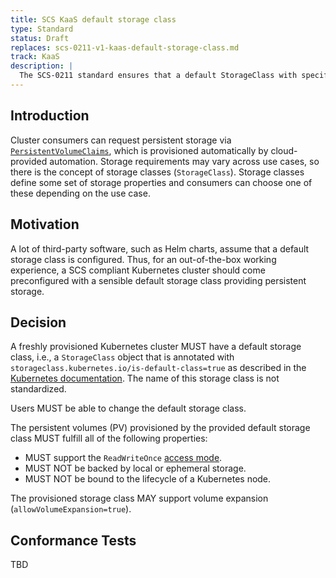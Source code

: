 ```yaml
---
title: SCS KaaS default storage class
type: Standard
status: Draft
replaces: scs-0211-v1-kaas-default-storage-class.md 
track: KaaS
description: |
  The SCS-0211 standard ensures that a default StorageClass with specific characteristics is available to KaaS users.
---
```


## Introduction

Cluster consumers can request persistent storage via [`PersistentVolumeClaims`][k8s-pvc], which is provisioned
automatically by cloud-provided automation.
Storage requirements may vary across use cases, so there is the concept of storage classes (`StorageClass`).
Storage classes define some set of storage properties and consumers can choose one of these depending on the use case.

## Motivation

A lot of third-party software, such as Helm charts, assume that a default storage class is configured.
Thus, for an out-of-the-box working experience, a SCS compliant Kubernetes cluster should come
preconfigured with a sensible default storage class providing persistent storage.

## Decision

A freshly provisioned Kubernetes cluster MUST have a default storage class, i.e., a `StorageClass`
object that is annotated with `storageclass.kubernetes.io/is-default-class=true` as described in the
[Kubernetes documentation][k8s-default-sc].
The name of this storage class is not standardized.

Users MUST be able to change the default storage class.

The persistent volumes (PV) provisioned by the provided default storage class MUST fulfill all
of the following properties:

- MUST support the `ReadWriteOnce` [access mode][k8s-accessmode].
- MUST NOT be backed by local or ephemeral storage.
- MUST NOT be bound to the lifecycle of a Kubernetes node.

The provisioned storage class MAY support volume expansion (`allowVolumeExpansion=true`).

## Conformance Tests

TBD

[k8s-pv]: https://kubernetes.io/docs/concepts/storage/persistent-volumes/
[k8s-pvc]: https://kubernetes.io/docs/concepts/storage/persistent-volumes/#persistentvolumeclaims
[k8s-default-sc]: https://kubernetes.io/docs/tasks/administer-cluster/change-default-storage-class/
[k8s-accessmode]: https://kubernetes.io/docs/concepts/storage/persistent-volumes/#access-modes
